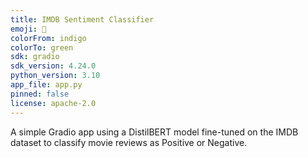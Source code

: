 ```yaml
---
title: IMDB Sentiment Classifier
emoji: 💬
colorFrom: indigo
colorTo: green
sdk: gradio
sdk_version: 4.24.0
python_version: 3.10
app_file: app.py
pinned: false
license: apache-2.0
---
```


A simple Gradio app using a DistilBERT model fine-tuned on the IMDB dataset to classify movie reviews as Positive or Negative.

